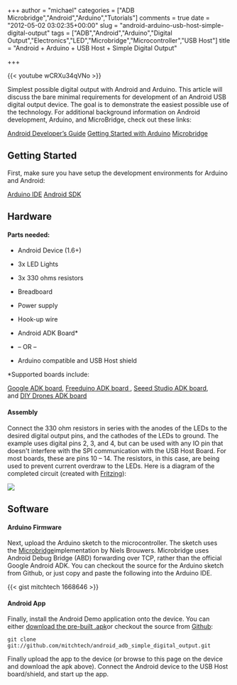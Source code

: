 +++
author = "michael"
categories = ["ADB Microbridge","Android","Arduino","Tutorials"]
comments = true
date = "2012-05-02 03:02:35+00:00"
slug = "android-arduino-usb-host-simple-digital-output"
tags = ["ADB","Android","Arduino","Digital Output","Electronics","LED","Microbridge","Microcontroller","USB Host"]
title = "Android + Arduino + USB Host + Simple Digital Output"

+++

{{< youtube wCRXu34qVNo >}}

Simplest possible digital output with Android and Arduino. This article will discuss the bare minimal requirements for development of an Android USB digital output device. The goal is to demonstrate the easiest possible use of the technology. For additional background information on Android development, Arduino, and MicroBridge, check out these links:

[Android Developer’s Guide](http://developer.android.com/guide/index.html)
[Getting Started with Arduino](http://arduino.cc/en/Guide/HomePage)
[Microbridge](http://code.google.com/p/microbridge/)

## Getting Started

First, make sure you have setup the development environments for Arduino and Android:

[Arduino IDE](http://arduino.cc/en/Main/Software)
[Android SDK](http://developer.android.com/sdk/index.html)

## Hardware

#### Parts needed:

  * Android Device (1.6+)

  * 3x LED Lights

  * 3x 330 ohms resistors

  * Breadboard

  * Power supply

  * Hook-up wire

  * Android ADK Board*

  * – OR –

  * Arduino compatible and USB Host shield

*Supported boards include:

[Google ADK board](http://www.rt-net.jp/shop/index.php?main_page=product_info&cPath=3_4&products_id=1), [Freeduino ADK board ](http://shop.moderndevice.com/products/freeduino-usb-host-board), [Seeed Studio ADK board](http://www.seeedstudio.com/depot/seeeduino-adk-main-board-p-846.html), and [DIY Drones ADK board](https://store.diydrones.com/ProductDetails.asp?ProductCode=BR-PhoneDrone)

#### Assembly

Connect the 330 ohm resistors in series with the anodes of the LEDs to the desired digital output pins, and the cathodes of the LEDs to ground. The example uses digital pins 2, 3, and 4, but can be used with any IO pin that doesn't interfere with the SPI communication with the USB Host Board. For most boards, these are pins 10 – 14. The resistors, in this case, are being used to prevent current overdraw to the LEDs. Here is a diagram of the completed circuit (created with [Fritzing](http://fritzing.org/)):

[![](http://mitchtech.net/wp-content/uploads/2012/05/adb_simple_digital_output.png)](http://mitchtech.net/wp-content/uploads/2012/05/adb_simple_digital_output.png)

## Software

#### Arduino Firmware

Next, upload the Arduino sketch to the microcontroller. The sketch uses the [Microbridge](http://code.google.com/p/microbridge/)implementation by Niels Brouwers. Microbridge uses Android Debug Bridge (ABD) forwarding over TCP, rather than the official Google Android ADK. You can checkout the source for the Arduino sketch from Github, or just copy and paste the following into the Arduino IDE.

{{< gist mitchtech 1668646 >}}

#### Android App

Finally, install the Android Demo application onto the device. You can either [download the pre-built .apk](http://mitch-tech.appspot.com/adb/AdbSimpleDigitalOutput.apk)or checkout the source from [Github](https://github.com/mitchtech/android_adb_simple_digital_output):

```
git clone git://github.com/mitchtech/android_adb_simple_digital_output.git
```

Finally upload the app to the device (or browse to this page on the device and download the apk above). Connect the Android device to the USB Host board/shield, and start up the app.
